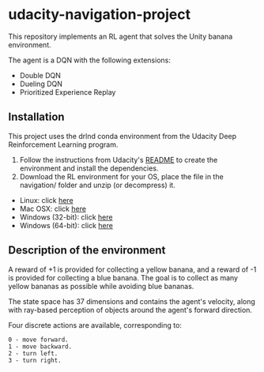 # udacity-navigation-project

This repository implements an RL agent that solves the Unity banana environment.

The agent is a DQN with the following extensions:
*  Double DQN
*  Dueling DQN
*  Prioritized Experience Replay

## Installation

This project uses the drlnd conda environment from the Udacity Deep Reinforcement
Learning program.

1. Follow the instructions from Udacity's [README](https://github.com/udacity/deep-reinforcement-learning#dependencies) 
to create the environment and install the dependencies.
2. Download the RL environment for your OS, place the file in the 
navigation/ folder and unzip (or decompress) it. 

*  Linux: click [here](https://s3-us-west-1.amazonaws.com/udacity-drlnd/P1/Banana/Banana_Linux.zip)
*  Mac OSX: click [here](https://s3-us-west-1.amazonaws.com/udacity-drlnd/P1/Banana/Banana.app.zip)
*  Windows (32-bit): click [here](https://s3-us-west-1.amazonaws.com/udacity-drlnd/P1/Banana/Banana_Windows_x86.zip)
*  Windows (64-bit): click [here](https://s3-us-west-1.amazonaws.com/udacity-drlnd/P1/Banana/Banana_Windows_x86_64.zip)

## Description of the environment

A reward of +1 is provided for collecting a yellow banana, and a reward of -1 is 
provided for collecting a blue banana. The goal is to collect as many yellow bananas 
as possible while avoiding blue bananas.

The state space has 37 dimensions and contains the agent's velocity, along with 
ray-based perception of objects around the agent's forward direction.

Four discrete actions are available, corresponding to:

    0 - move forward.
    1 - move backward.
    2 - turn left.
    3 - turn right.
